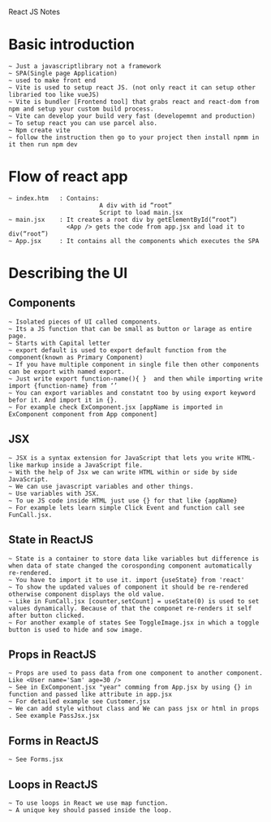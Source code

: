 React JS Notes

# Basic introduction
    ~ Just a javascriptlibrary not a framework
    ~ SPA(Single page Application) 
    ~ used to make front end
    ~ Vite is used to setup react JS. (not only react it can setup other libraried too like vueJS)
    ~ Vite is bundler [Frontend tool] that grabs react and react-dom from npm and setup your custom build process.
    ~ Vite can develop your build very fast (developemnt and production)
    ~ To setup react you can use parcel also.
    ~ Npm create vite
    ~ follow the instruction then go to your project then install npmm in it then run npm dev



# Flow of react app

    ~ index.htm   : Contains:
                             A div with id “root”
                             Script to load main.jsx
    ~ main.jsx    : It creates a root div by getElementById(“root”) 
                    <App /> gets the code from app.jsx and load it to div(“root”)
    ~ App.jsx     : It contains all the components which executes the SPA


# Describing the UI

## Components

    ~ Isolated pieces of UI called components. 
    ~ Its a JS function that can be small as button or larage as entire page.
    ~ Starts with Capital letter
    ~ export default is used to export default function from the component(known as Primary Component)
    ~ If you have multiple component in single file then other components can be export with named export.
    ~ Just write export function-name(){ }  and then while importing write import {function-name} from ‘’
    ~ You can export variables and constatnt too by using export keyword befor it. And import it in {}.
    ~ For example check ExComponent.jsx [appName is imported in ExComponent component from App component]


## JSX

    ~ JSX is a syntax extension for JavaScript that lets you write HTML-like markup inside a JavaScript file.
    ~ With the help of Jsx we can write HTML within or side by side JavaScript.
    ~ We can use javascript variables and other things.
    ~ Use variables with JSX.
    ~ To ue JS code inside HTML just use {} for that like {appName}
    ~ For example lets learn simple Click Event and function call see FunCall.jsx.


## State in ReactJS

    ~ State is a container to store data like variables but difference is when data of state changed the corosponding component automatically re-rendered.
    ~ You have to import it to use it. import {useState} from 'react'
    ~ To show the updated values of component it should be re-rendered otherwise component displays the old value.
    ~ Like in FunCall.jsx [counter,setCount] = useState(0) is used to set values dynamically. Because of that the componet re-renders it self after button clicked.
    ~ For another example of states See ToggleImage.jsx in which a toggle button is used to hide and sow image.


## Props in ReactJS

    ~ Props are used to pass data from one component to another component. Like <User name='Sam' age=30 />
    ~ See in ExComponent.jsx "year" comming from App.jsx by using {} in function and passed like attribute in app.jsx
    ~ For detailed example see Customer.jsx
    ~ We can add style without class and We can pass jsx or html in props . See example PassJsx.jsx 

## Forms in ReactJS

    ~ See Forms.jsx



## Loops in ReactJS

    ~ To use loops in React we use map function.
    ~ A unique key should passed inside the loop.
